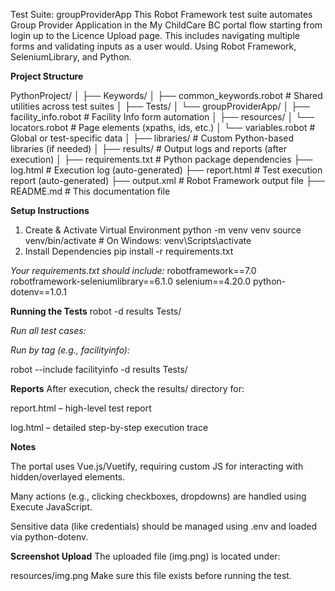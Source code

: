 Test Suite: groupProviderApp
This Robot Framework test suite automates Group Provider Application in the My ChildCare BC portal flow starting from login up to the Licence Upload page. This includes navigating multiple forms and validating inputs as a user would.
Using Robot Framework, SeleniumLibrary, and Python.

**Project Structure**

PythonProject/
│
├── Keywords/
│   ├── common_keywords.robot         # Shared utilities across test suites
│
├── Tests/
│   └── groupProviderApp/
│       ├── facility_info.robot       # Facility Info form automation
│
├── resources/
│   └── locators.robot                # Page elements (xpaths, ids, etc.)
│   └── variables.robot               # Global or test-specific data
│
├── libraries/                        # Custom Python-based libraries (if needed)
│
├── results/                          # Output logs and reports (after execution)
│
├── requirements.txt                  # Python package dependencies
├── log.html                          # Execution log (auto-generated)
├── report.html                       # Test execution report (auto-generated)
├── output.xml                        # Robot Framework output file
├── README.md                         # This documentation file


**Setup Instructions**
1. Create & Activate Virtual Environment
python -m venv venv
source venv/bin/activate      # On Windows: venv\Scripts\activate
2. Install Dependencies
pip install -r requirements.txt

_Your requirements.txt should include:_
robotframework==7.0
robotframework-seleniumlibrary==6.1.0
selenium==4.20.0
python-dotenv==1.0.1

**Running the Tests**
robot -d results Tests/


_Run all test cases:_

_Run by tag (e.g., facilityinfo):_

robot --include facilityinfo -d results Tests/

**Reports**
After execution, check the results/ directory for:

report.html – high-level test report

log.html – detailed step-by-step execution trace


**Notes**

The portal uses Vue.js/Vuetify, requiring custom JS for interacting with hidden/overlayed elements.

Many actions (e.g., clicking checkboxes, dropdowns) are handled using Execute JavaScript.

Sensitive data (like credentials) should be managed using .env and loaded via python-dotenv.


**Screenshot Upload**
The uploaded file (img.png) is located under:

resources/img.png
Make sure this file exists before running the test.

